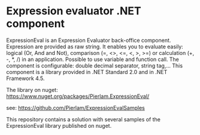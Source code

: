 # Expression evaluator .NET component

ExpressionEval is an Expression Evaluator back-office component. Expression are provided as raw string. It enables you to evaluate easily: logical (Or, And and Not), comparison (=, <>, <=, <, >, >=) or calculation (+, -, *, /) in an application. Possible to use variable and function call. The component is configurable: double decimal separator, string tag,... This component is a library provided in .NET Standard 2.0 and in .NET Framework 4.5.

The library on nuget: https://www.nuget.org/packages/Pierlam.ExpressionEval/



see: https://github.com/Pierlam/ExpressionEvalSamples

This repository contains a solution with several samples of the ExpressionEval library published on nuget.

